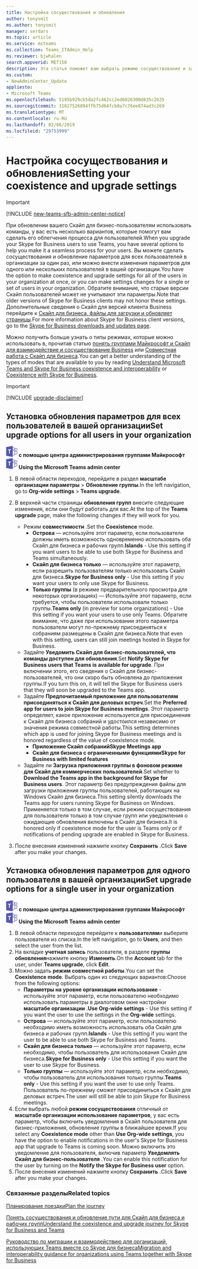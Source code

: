 ```yaml
---
title: Настройка сосуществования и обновления
author: tonysmit
ms.author: tonysmit
manager: serdars
ms.topic: article
ms.service: msteams
ms.collection: Teams_ITAdmin_Help
ms.reviewer: bjwhalen
search.appverid: MET150
description: Эта статья поможет вам выбрать режиме сосуществования и задайте другие параметры совместной работы.
ms.custom:
- NewAdminCenter_Update
appliesto:
- Microsoft Teams
ms.openlocfilehash: 5195b929cb5da2fc462cc2ed6826300d835c2b35
ms.sourcegitcommit: 31827526894ffb75d64fcb0a7c76ee874ad3c269
ms.translationtype: MT
ms.contentlocale: ru-RU
ms.lasthandoff: 02/06/2019
ms.locfileid: "29753999"
---
```

# <a name="setting-your-coexistence-and-upgrade-settings"></a><span data-ttu-id="aeb24-103">Настройка сосуществования и обновления</span><span class="sxs-lookup"><span data-stu-id="aeb24-103">Setting your coexistence and upgrade settings</span></span>

> [!IMPORTANT]
> [!INCLUDE [new-teams-sfb-admin-center-notice](includes/new-teams-sfb-admin-center-notice.md)]

<span data-ttu-id="aeb24-104">При обновлении вашего Скайп для бизнес-пользователям использовать команды, у вас есть несколько вариантов, которые помогут вам сделать его облегчения процесса для пользователей.</span><span class="sxs-lookup"><span data-stu-id="aeb24-104">When you upgrade your Skype for Business users to use Teams, you have several options to help you make it a seamless process for your users.</span></span> <span data-ttu-id="aeb24-105">Вы можете сделать сосуществования и обновление параметров для всех пользователей в организации за один раз, или можно внести изменения параметров для одного или нескольких пользователей в вашей организации.</span><span class="sxs-lookup"><span data-stu-id="aeb24-105">You have the option to make coexistence and upgrade settings for all of the users in your organization at once, or you can make settings changes for a single or set of users in your organization.</span></span> <span data-ttu-id="aeb24-106">Обратите внимание, что старые версии Скайп пользователей может не учитывают эти параметры.</span><span class="sxs-lookup"><span data-stu-id="aeb24-106">Note that older versions of Skype for Business clients may not honor these settings.</span></span> <span data-ttu-id="aeb24-107">Дополнительные сведения о Скайп для версий клиента Business перейдите к [Скайп для бизнеса, файлы для загрузки и обновляет страницы](https://docs.microsoft.com/en-us/skypeforbusiness/software-updates).</span><span class="sxs-lookup"><span data-stu-id="aeb24-107">For more information about Skype for Business client versions, go to the [Skype for Business downloads and updates page](https://docs.microsoft.com/en-us/skypeforbusiness/software-updates).</span></span> 

<span data-ttu-id="aeb24-108">Можно получить больше узнать о типы режимах, которые можно использовать в, прочитав статью [понять группами Майкрософт и Скайп для взаимодействие и сосуществование Business](teams-and-skypeforbusiness-coexistence-and-interoperability.md) или [Совместная работа с Скайп для бизнеса](coexistence-chat-calls-presence.md).</span><span class="sxs-lookup"><span data-stu-id="aeb24-108">You can get a better understanding of the types of modes that are available to you by reading [Understand Microsoft Teams and Skype for Business coexistence and interoperability](teams-and-skypeforbusiness-coexistence-and-interoperability.md) or [Coexistence with Skype for Business](coexistence-chat-calls-presence.md).</span></span>  

> [!IMPORTANT]
> [!INCLUDE [upgrade-disclaimer](includes/upgrade-disclaimer.md)]


## <a name="set-upgrade-options-for-all-users-in-your-organization"></a><span data-ttu-id="aeb24-109">Установка обновления параметров для всех пользователей в вашей организации</span><span class="sxs-lookup"><span data-stu-id="aeb24-109">Set upgrade options for all users in your organization</span></span>

<span data-ttu-id="aeb24-110">![команды логотип 30x30.png](media/teams-logo-30x30.png) **с помощью центра администрирования группами Майкрософт**</span><span class="sxs-lookup"><span data-stu-id="aeb24-110">![teams-logo-30x30.png](media/teams-logo-30x30.png) **Using the Microsoft Teams admin center**</span></span>

1. <span data-ttu-id="aeb24-111">В левой области переходов, перейдите в раздел **масштабе организации параметры** > **Обновление группы**.</span><span class="sxs-lookup"><span data-stu-id="aeb24-111">In the left navigation, go to **Org-wide settings** > **Teams upgrade**.</span></span> 

2. <span data-ttu-id="aeb24-112">В верхней части страницы **обновления групп** внесите следующие изменения, если они будут работать для вас.</span><span class="sxs-lookup"><span data-stu-id="aeb24-112">At the top of the **Teams upgrade** page, make the following changes if they will work for you.</span></span>
    - <span data-ttu-id="aeb24-113">Режим **совместимости** .</span><span class="sxs-lookup"><span data-stu-id="aeb24-113">Set the **Coexistence** mode.</span></span>
        - <span data-ttu-id="aeb24-114">**Острова** — используйте этот параметр, если пользователи должны иметь возможность одновременно использовать оба Скайп для бизнеса и рабочих групп.</span><span class="sxs-lookup"><span data-stu-id="aeb24-114">**Islands** - Use this setting if you want users to be able to use both Skype for Business and Teams simultaneously.</span></span>
        - <span data-ttu-id="aeb24-115">**Скайп для бизнеса только** — используйте этот параметр, если разрешить пользователям только использовать Скайп для бизнеса.</span><span class="sxs-lookup"><span data-stu-id="aeb24-115">**Skype for Business only** - Use this setting if you want your users to only use Skype for Business.</span></span>
        - <span data-ttu-id="aeb24-116">**Только группы** (в режиме предварительного просмотра для некоторых организациях) — Используйте этот параметр, если требуется, чтобы пользователи использовали только группы.</span><span class="sxs-lookup"><span data-stu-id="aeb24-116">**Teams only** (in preview for some organizations) - Use this setting if you want your users to use only Teams.</span></span> <span data-ttu-id="aeb24-117">Обратите внимание, что даже при использовании этого параметра пользователи могут по-прежнему присоединяться к собраниям размещены в Скайп для бизнеса.</span><span class="sxs-lookup"><span data-stu-id="aeb24-117">Note that even with this setting, users can still join meetings hosted in Skype for Business.</span></span>
    - <span data-ttu-id="aeb24-118">Задайте **Уведомить Скайп для бизнес-пользователей, что команды доступен для обновления**.</span><span class="sxs-lookup"><span data-stu-id="aeb24-118">Set **Notify Skype for Business users that Teams is available for upgrade**.</span></span> <span data-ttu-id="aeb24-119">При включении этого, его сведения о Скайп для бизнес-пользователей, что они скоро быть обновлена до приложения группы.</span><span class="sxs-lookup"><span data-stu-id="aeb24-119">If you turn this on, it will tell the Skype for Business users that they will soon be upgraded to the Teams app.</span></span>
    - <span data-ttu-id="aeb24-120">Задайте **Предпочитаемый приложение для пользователям присоединяться к Скайп для деловых встреч**.</span><span class="sxs-lookup"><span data-stu-id="aeb24-120">Set the **Preferred app for users to join Skype for Business meetings**.</span></span> <span data-ttu-id="aeb24-121">Этот параметр определяет, какое приложение используется для присоединения к Скайп для бизнеса собраний и удостоился независимо от значения режима совместной работы.</span><span class="sxs-lookup"><span data-stu-id="aeb24-121">This setting determines which app is used for joining Skype for Business meetings and is honored regardless of the value of coexistence mode.</span></span>
      - <span data-ttu-id="aeb24-122">**Приложение Скайп собраний**</span><span class="sxs-lookup"><span data-stu-id="aeb24-122">**Skype Meetings app**</span></span>
      - <span data-ttu-id="aeb24-123">**Скайп для бизнеса с ограниченными функциями**</span><span class="sxs-lookup"><span data-stu-id="aeb24-123">**Skype for Business with limited features**</span></span>
    - <span data-ttu-id="aeb24-124">Задайте ли **Загрузка приложения группы в фоновом режиме для Скайп для коммерческих пользователей**.</span><span class="sxs-lookup"><span data-stu-id="aeb24-124">Set whether to **Download the Teams app in the background for Skype for Business users**.</span></span>  <span data-ttu-id="aeb24-125">Этот параметр без предупреждения файлы для загрузки приложения группы пользователей, работающих на Windows Скайп для бизнеса.</span><span class="sxs-lookup"><span data-stu-id="aeb24-125">This setting silently downloads the Teams app for users running Skype for Business on Windows.</span></span> <span data-ttu-id="aeb24-126">Применяется только в том случае, если режим сосуществования для пользователя только в том случае групп или уведомления о ожидающие обновления включены в Скайп для бизнеса.</span><span class="sxs-lookup"><span data-stu-id="aeb24-126">It is honored only if coexistence mode for the user is Teams only or if notifications of pending upgrade are enabled in Skype for Business.</span></span>
3. <span data-ttu-id="aeb24-127">После внесения изменений нажмите кнопку **Сохранить** .</span><span class="sxs-lookup"><span data-stu-id="aeb24-127">Click **Save** after you make your changes.</span></span>

## <a name="set-upgrade-options-for-a-single-user-in-your-organization"></a><span data-ttu-id="aeb24-128">Установка обновления параметров для одного пользователя в вашей организации</span><span class="sxs-lookup"><span data-stu-id="aeb24-128">Set upgrade options for a single user in your organization</span></span>

<span data-ttu-id="aeb24-129">![команды логотип 30x30.png](media/teams-logo-30x30.png) **с помощью центра администрирования группами Майкрософт**</span><span class="sxs-lookup"><span data-stu-id="aeb24-129">![teams-logo-30x30.png](media/teams-logo-30x30.png) **Using the Microsoft Teams admin center**</span></span>

1. <span data-ttu-id="aeb24-130">В левой области переходов перейдите к **пользователям**и выберите пользователя из списка.</span><span class="sxs-lookup"><span data-stu-id="aeb24-130">In the left navigation, go to **Users**, and then select the user from the list.</span></span> 
2. <span data-ttu-id="aeb24-131">На вкладке **учетная запись** пользователя, в разделе **группы обновления**нажмите кнопку **Изменить**.</span><span class="sxs-lookup"><span data-stu-id="aeb24-131">On the **Account** tab for the user, under **Teams upgrade**, click **Edit**.</span></span>
3. <span data-ttu-id="aeb24-132">Можно задать **режим совместной работы**.</span><span class="sxs-lookup"><span data-stu-id="aeb24-132">You can set the **Coexistence mode**.</span></span> <span data-ttu-id="aeb24-133">Выбрать один из следующих вариантов:</span><span class="sxs-lookup"><span data-stu-id="aeb24-133">Choose from the following options:</span></span>
     - <span data-ttu-id="aeb24-134">**Параметры на уровне организации использование** - используйте этот параметр, если пользователю необходимо использовать параметры в диалоговом окне настройки **масштабе организации** .</span><span class="sxs-lookup"><span data-stu-id="aeb24-134">**Use Org-wide settings** - Use this setting if you want the user to use the settings in the **Org-wide** settings.</span></span> 
     - <span data-ttu-id="aeb24-135">**Острова** — используйте этот параметр, если пользователю необходимо иметь возможность использовать оба Скайп для бизнеса и рабочих групп.</span><span class="sxs-lookup"><span data-stu-id="aeb24-135">**Islands** - Use this setting if you want the user to be able to use both Skype for Business and Teams.</span></span> 
     - <span data-ttu-id="aeb24-136">**Скайп для бизнеса только** — используйте этот параметр, если необходимо, чтобы пользователь для использования Скайп для бизнеса.</span><span class="sxs-lookup"><span data-stu-id="aeb24-136">**Skype for Business only** - Use this setting if you want the user to use Skype for Business.</span></span> 
     - <span data-ttu-id="aeb24-137">**Только группы** — используйте этот параметр, если необходимо, чтобы пользователь для использования только группы.</span><span class="sxs-lookup"><span data-stu-id="aeb24-137">**Teams only** - Use this setting if you want the user to use only Teams.</span></span> <span data-ttu-id="aeb24-138">Пользователь по-прежнему сможет присоединиться к Скайп для деловых встреч.</span><span class="sxs-lookup"><span data-stu-id="aeb24-138">The user will still be able to join Skype for Business meetings.</span></span>
4. <span data-ttu-id="aeb24-139">Если выбрать любой **режим сосуществования** отличный от **масштабе организации использование параметров**, у вас есть параметр, чтобы включить уведомления в Скайп пользователя для бизнес-приложения, обновление группы в ближайшее время.</span><span class="sxs-lookup"><span data-stu-id="aeb24-139">If you select any **Coexistence mode** other than **Use Org-wide settings**, you have the option to enable notifications in the user's Skype for Business app that upgrade to Teams is coming soon.</span></span> <span data-ttu-id="aeb24-140">Можно включить это уведомление для пользователя, включив параметр **Уведомлять Скайп для бизнес-пользователя** .</span><span class="sxs-lookup"><span data-stu-id="aeb24-140">You can enable this notification for the user by turning on the **Notify the Skype for Business user** option.</span></span>
5. <span data-ttu-id="aeb24-141">После внесения изменений нажмите кнопку **Сохранить** .</span><span class="sxs-lookup"><span data-stu-id="aeb24-141">Click **Save** after you make your changes.</span></span>

### <a name="related-topics"></a><span data-ttu-id="aeb24-142">Связанные разделы</span><span class="sxs-lookup"><span data-stu-id="aeb24-142">Related topics</span></span>
[<span data-ttu-id="aeb24-143">Планирование поездки</span><span class="sxs-lookup"><span data-stu-id="aeb24-143">Plan the journey</span></span>](upgrade-plan-journey.md)

[<span data-ttu-id="aeb24-144">Понять сосуществования и обновление пути для Скайп для бизнеса и рабочих групп</span><span class="sxs-lookup"><span data-stu-id="aeb24-144">Understand the coexistence and upgrade journey for Skype for Business and Teams</span></span>](upgrade-and-coexistence-of-skypeforbusiness-and-teams.md)

[<span data-ttu-id="aeb24-145">Руководство по миграции и взаимодействию для организаций, использующих Teams вместе со Skype для бизнеса</span><span class="sxs-lookup"><span data-stu-id="aeb24-145">Migration and interoperability guidance for organizations using Teams together with Skype for Business</span></span>](migration-interop-guidance-for-teams-with-skype.md)

